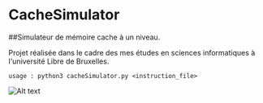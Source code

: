 # CacheSimulator

##Simulateur de mémoire cache à un niveau.

Projet réalisée dans le cadre des mes études en sciences informatiques à l'université Libre de Bruxelles.

    usage : python3 cacheSimulator.py <instruction_file>

![Alt text](http://img4.hostingpics.net/pics/444287exempleexec.png)
